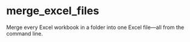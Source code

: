 # merge_excel_files
Merge every Excel workbook in a folder into one Excel file—all from the command line.
